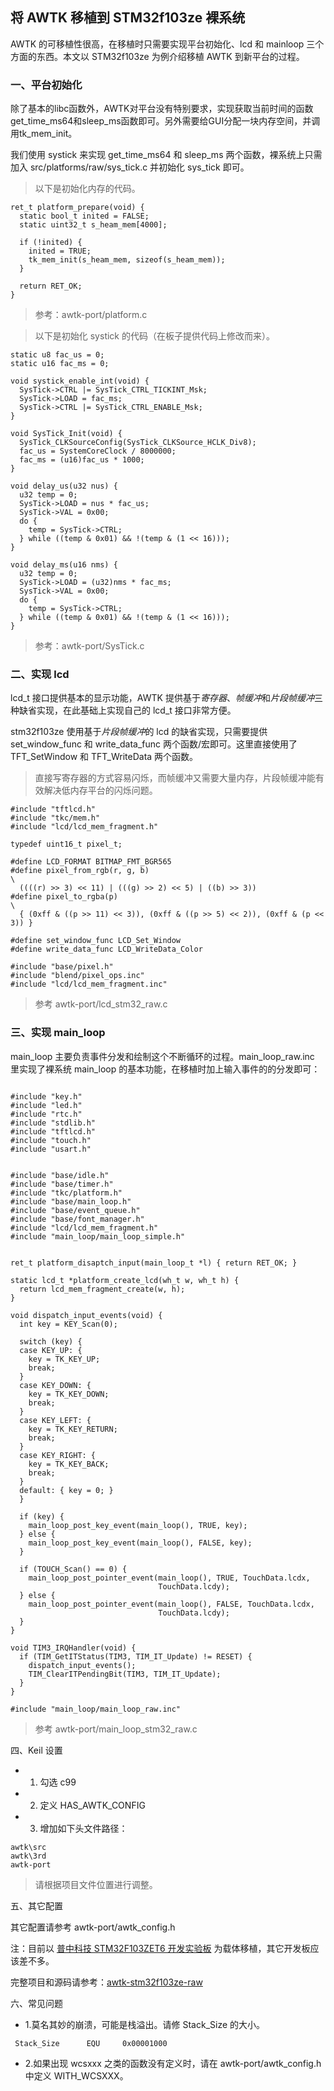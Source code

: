 ## 将 AWTK 移植到 STM32f103ze 裸系统

AWTK 的可移植性很高，在移植时只需要实现平台初始化、lcd 和 mainloop 三个方面的东西。本文以 STM32f103ze 为例介绍移植 AWTK 到新平台的过程。

### 一、平台初始化

除了基本的libc函数外，AWTK对平台没有特别要求，实现获取当前时间的函数get\_time\_ms64和sleep_ms函数即可。另外需要给GUI分配一块内存空间，并调用tk\_mem\_init。

我们使用 systick 来实现 get\_time\_ms64 和 sleep\_ms 两个函数，裸系统上只需加入 src/platforms/raw/sys\_tick.c 并初始化 sys\_tick 即可。

> 以下是初始化内存的代码。

```
ret_t platform_prepare(void) {
  static bool_t inited = FALSE;
  static uint32_t s_heam_mem[4000];

  if (!inited) {
    inited = TRUE;
    tk_mem_init(s_heam_mem, sizeof(s_heam_mem));
  }

  return RET_OK;
}
```

> 参考：awtk-port/platform.c

> 以下是初始化 systick 的代码（在板子提供代码上修改而来）。

```
static u8 fac_us = 0; 
static u16 fac_ms = 0; 

void systick_enable_int(void) {
  SysTick->CTRL |= SysTick_CTRL_TICKINT_Msk;
  SysTick->LOAD = fac_ms;
  SysTick->CTRL |= SysTick_CTRL_ENABLE_Msk;
}

void SysTick_Init(void) {
  SysTick_CLKSourceConfig(SysTick_CLKSource_HCLK_Div8);
  fac_us = SystemCoreClock / 8000000;
  fac_ms = (u16)fac_us * 1000;
}

void delay_us(u32 nus) {
  u32 temp = 0;
  SysTick->LOAD = nus * fac_us; 
  SysTick->VAL = 0x00;          
  do {
    temp = SysTick->CTRL;
  } while ((temp & 0x01) && !(temp & (1 << 16))); 
}

void delay_ms(u16 nms) {
  u32 temp = 0;
  SysTick->LOAD = (u32)nms * fac_ms;
  SysTick->VAL = 0x00;              
  do {
    temp = SysTick->CTRL;
  } while ((temp & 0x01) && !(temp & (1 << 16))); 
}
```

> 参考：awtk-port/SysTick.c

### 二、实现 lcd

lcd\_t 接口提供基本的显示功能，AWTK 提供基于*寄存器*、*帧缓冲*和*片段帧缓冲*三种缺省实现，在此基础上实现自己的 lcd\_t 接口非常方便。

stm32f103ze 使用基于*片段帧缓冲*的 lcd 的缺省实现，只需要提供 set\_window\_func 和 write\_data\_func 两个函数/宏即可。这里直接使用了 TFT\_SetWindow 和 TFT\_WriteData 两个函数。

> 直接写寄存器的方式容易闪烁，而帧缓冲又需要大量内存，片段帧缓冲能有效解决低内存平台的闪烁问题。

```
#include "tftlcd.h"
#include "tkc/mem.h"
#include "lcd/lcd_mem_fragment.h"

typedef uint16_t pixel_t;

#define LCD_FORMAT BITMAP_FMT_BGR565
#define pixel_from_rgb(r, g, b)                                                \
  ((((r) >> 3) << 11) | (((g) >> 2) << 5) | ((b) >> 3))
#define pixel_to_rgba(p)                                                       \
  { (0xff & ((p >> 11) << 3)), (0xff & ((p >> 5) << 2)), (0xff & (p << 3)) }

#define set_window_func LCD_Set_Window
#define write_data_func LCD_WriteData_Color

#include "base/pixel.h"
#include "blend/pixel_ops.inc"
#include "lcd/lcd_mem_fragment.inc"

```

> 参考 awtk-port/lcd\_stm32\_raw.c

### 三、实现 main\_loop

main\_loop 主要负责事件分发和绘制这个不断循环的过程。main\_loop\_raw.inc 里实现了裸系统 main\_loop 的基本功能，在移植时加上输入事件的的分发即可：

```

#include "key.h"
#include "led.h"
#include "rtc.h"
#include "stdlib.h"
#include "tftlcd.h"
#include "touch.h"
#include "usart.h"


#include "base/idle.h"
#include "base/timer.h"
#include "tkc/platform.h"
#include "base/main_loop.h"
#include "base/event_queue.h"
#include "base/font_manager.h"
#include "lcd/lcd_mem_fragment.h"
#include "main_loop/main_loop_simple.h"


ret_t platform_disaptch_input(main_loop_t *l) { return RET_OK; }

static lcd_t *platform_create_lcd(wh_t w, wh_t h) {
  return lcd_mem_fragment_create(w, h);
}

void dispatch_input_events(void) {
  int key = KEY_Scan(0);

  switch (key) {
  case KEY_UP: {
    key = TK_KEY_UP;
    break;
  }
  case KEY_DOWN: {
    key = TK_KEY_DOWN;
    break;
  }
  case KEY_LEFT: {
    key = TK_KEY_RETURN;
    break;
  }
  case KEY_RIGHT: {
    key = TK_KEY_BACK;
    break;
  }
  default: { key = 0; }
  }

  if (key) {
    main_loop_post_key_event(main_loop(), TRUE, key);
  } else {
    main_loop_post_key_event(main_loop(), FALSE, key);
  }

  if (TOUCH_Scan() == 0) {
    main_loop_post_pointer_event(main_loop(), TRUE, TouchData.lcdx,
                                 TouchData.lcdy);
  } else {
    main_loop_post_pointer_event(main_loop(), FALSE, TouchData.lcdx,
                                 TouchData.lcdy);
  }
}

void TIM3_IRQHandler(void) {
  if (TIM_GetITStatus(TIM3, TIM_IT_Update) != RESET) {
    dispatch_input_events();
    TIM_ClearITPendingBit(TIM3, TIM_IT_Update);
  }
}

#include "main_loop/main_loop_raw.inc"
```

> 参考 awtk-port/main\_loop\_stm32\_raw.c

四、Keil 设置

* 1. 勾选 c99
* 2. 定义 HAS\_AWTK\_CONFIG
* 3. 增加如下头文件路径：

```
awtk\src
awtk\3rd
awtk-port
```

> 请根据项目文件位置进行调整。

五、其它配置

其它配置请参考 awtk-port/awtk_config.h

注：目前以 [普中科技 STM32F103ZET6 开发实验板](https://item.taobao.com/item.htm?spm=a230r.1.14.1.50a130e8TMKYMC&id=558855281660&ns=1&abbucket=5#detail) 为载体移植，其它开发板应该差不多。

完整项目和源码请参考：[awtk-stm32f103ze-raw](https://github.com/zlgopen/awtk-stm32f103ze-raw)

六、常见问题

 * 1.莫名其妙的崩溃，可能是栈溢出。请修 Stack_Size 的大小。

```
 Stack_Size      EQU     0x00001000
```

* 2.如果出现 wcsxxx 之类的函数没有定义时，请在 awtk-port/awtk\_config.h 中定义 WITH\_WCSXXX。
